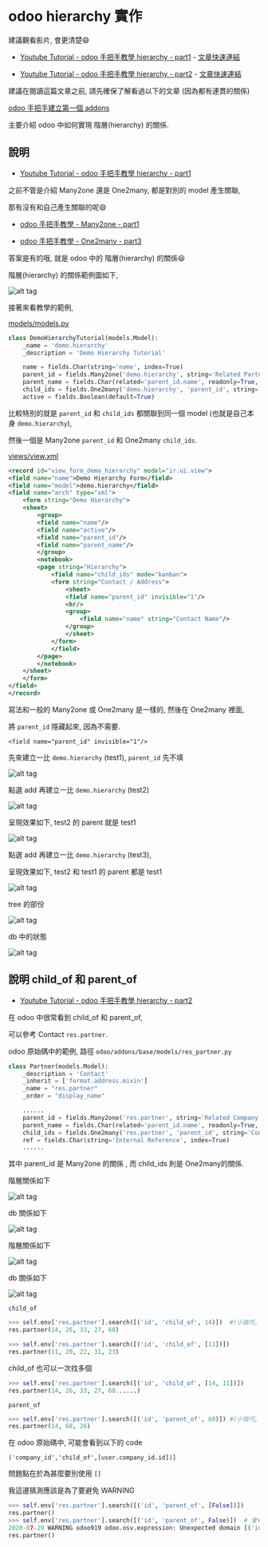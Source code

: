 # odoo hierarchy 實作

建議觀看影片, 會更清楚:smile:

* [Youtube Tutorial - odoo 手把手教學 hierarchy - part1](https://youtu.be/O_ch9553VQ0) - [文章快速連結](https://github.com/twtrubiks/odoo-demo-addons-tutorial/tree/master/demo_hierarchy_tutorial#%E8%AA%AA%E6%98%8E)

* [Youtube Tutorial - odoo 手把手教學 hierarchy - part2](https://youtu.be/SER-ZVDnwGw) - [文章快速連結](https://github.com/twtrubiks/odoo-demo-addons-tutorial/tree/master/demo_hierarchy_tutorial#%E8%AA%AA%E6%98%8E-child_of-%E5%92%8C-parent_of)

建議在閱讀這篇文章之前, 請先確保了解看過以下的文章 (因為都有連貫的關係)

[odoo 手把手建立第一個 addons](https://github.com/twtrubiks/odoo-demo-addons-tutorial/tree/master/demo_odoo_tutorial)

主要介紹 odoo 中如何實現 階層(hierarchy) 的關係.

## 說明

* [Youtube Tutorial - odoo 手把手教學 hierarchy - part1](https://youtu.be/O_ch9553VQ0)

之前不管是介紹 Many2one 還是 One2many, 都是對別的 model 產生關聯,

那有沒有和自己產生關聯的呢:smile:

* [odoo 手把手教學 - Many2one - part1](https://github.com/twtrubiks/odoo-demo-addons-tutorial/tree/master/demo_expense_tutorial_v1#odoo-%E6%89%8B%E6%8A%8A%E6%89%8B%E6%95%99%E5%AD%B8---many2one---part1)

* [odoo 手把手教學 - One2many - part3](https://github.com/twtrubiks/odoo-demo-addons-tutorial/tree/master/demo_expense_tutorial_v1#odoo-%E6%89%8B%E6%8A%8A%E6%89%8B%E6%95%99%E5%AD%B8---one2many---part3)

答案是有的哦, 就是 odoo 中的 階層(hierarchy) 的關係:satisfied:

階層(hierarchy) 的關係範例圖如下,

![alt tag](https://i.imgur.com/jFmmet1.png)

接著來看教學的範例,

[models/models.py](models/models.py)

```python
class DemoHierarchyTutorial(models.Model):
    _name = 'demo.hierarchy'
    _description = 'Demo Hierarchy Tutorial'

    name = fields.Char(string='name', index=True)
    parent_id = fields.Many2one('demo.hierarchy', string='Related Partner', index=True)
    parent_name = fields.Char(related='parent_id.name', readonly=True, string='Parent name')
    child_ids = fields.One2many('demo.hierarchy', 'parent_id', string='Contacts', domain=[('active', '=', True)])
    active = fields.Boolean(default=True)
```

比較特別的就是 `parent_id` 和 `child_ids` 都關聯到同一個 model (也就是自己本身 `demo.hierarchy`),

然後一個是 Many2one `parent_id` 和 One2many `child_ids`.

[views/view.xml](views/view.xml)

```xml
<record id="view_form_demo_hierarchy" model="ir.ui.view">
<field name="name">Demo Hierarchy Form</field>
<field name="model">demo.hierarchy</field>
<field name="arch" type="xml">
    <form string="Demo Hierarchy">
    <sheet>
        <group>
        <field name="name"/>
        <field name="active"/>
        <field name="parent_id"/>
        <field name="parent_name"/>
        </group>
        <notebook>
        <page string="Hierarchy">
            <field name="child_ids" mode="kanban">
            <form string="Contact / Address">
                <sheet>
                <field name="parent_id" invisible="1"/>
                <hr/>
                <group>
                    <field name="name" string="Contact Name"/>
                </group>
                </sheet>
            </form>
            </field>
        </page>
        </notebook>
    </sheet>
    </form>
</field>
</record>
```

寫法和一般的 Many2one 或 One2many 是一樣的, 然後在 One2many 裡面,

將 `parent_id` 隱藏起來, 因為不需要.

`<field name="parent_id" invisible="1"/>`

先來建立一比 `demo.hierarchy` (test1), `parent_id` 先不填

![alt tag](https://i.imgur.com/sZGTOvZ.png)

點選 add 再建立一比 `demo.hierarchy` (test2)

![alt tag](https://i.imgur.com/EfUkYeN.png)

呈現效果如下, test2 的 parent 就是 test1

![alt tag](https://i.imgur.com/pHWlbU5.png)

點選 add 再建立一比 `demo.hierarchy` (test3),

呈現效果如下, test2 和 test1 的 parent 都是 test1

![alt tag](https://i.imgur.com/yVhz0Be.png)

tree 的部份

![alt tag](https://i.imgur.com/6Hsl2Gp.png)

db 中的狀態

![alt tag](https://i.imgur.com/kuHStcy.png)

## 說明 child_of 和 parent_of

* [Youtube Tutorial - odoo 手把手教學 hierarchy - part2](https://youtu.be/SER-ZVDnwGw)

在 odoo 中很常看到 child_of 和 parent_of,

可以參考 Contact `res.partner`.

odoo 原始碼中的範例, 路徑 `odoo/addons/base/models/res_partner.py`

```python
class Partner(models.Model):
    _description = 'Contact'
    _inherit = ['format.address.mixin']
    _name = "res.partner"
    _order = "display_name"

    ......
    parent_id = fields.Many2one('res.partner', string='Related Company', index=True)
    parent_name = fields.Char(related='parent_id.name', readonly=True, string='Parent name')
    child_ids = fields.One2many('res.partner', 'parent_id', string='Contacts', domain=[('active', '=', True)])
    ref = fields.Char(string='Internal Reference', index=True)
    ......
```

其中 parent_id 是 Many2one 的關係 , 而 child_ids 則是 One2many的關係.

階層關係如下

![alt tag](https://i.imgur.com/jFmmet1.png)

db 關係如下

![alt tag](https://i.imgur.com/4TOjc8k.png)

階層關係如下

![alt tag](https://i.imgur.com/cCAonbi.png)

db 關係如下

![alt tag](https://i.imgur.com/FQ7s9C0.png)

`child_of`

```python
>>> self.env['res.partner'].search([('id', 'child_of', 14)])  #(小技巧, 從後面看回來, 14 的孩子)
res.partner(14, 26, 33, 27, 68)
```

```python
>>> self.env['res.partner'].search([('id', 'child_of', [11])])
res.partner(11, 20, 22, 31, 23)
```

child_of 也可以一次找多個

```python
>>> self.env['res.partner'].search([('id', 'child_of', [14, 11])])
res.partner(14, 26, 33, 27, 68......)
```

`parent_of`

```python
>>> self.env['res.partner'].search([('id', 'parent_of', 68)]) #(小技巧, 從後面看回來, 68 的父親)
res.partner(14, 68, 26)
```

在 odoo 原始碼中, 可能會看到以下的 code

`('company_id','child_of',[user.company_id.id])]`

問題點在於為甚麼要別使用 `[]`

我這邊猜測應該是為了要避免 WARNING

```python
>>> self.env['res.partner'].search([('id', 'parent_of', [False])])
res.partner()
>>> self.env['res.partner'].search([('id', 'parent_of', False)])  # 會有 WARNING
2020-07-29 WARNING odoo919 odoo.osv.expression: Unexpected domain [('id', 'parent_of', False)], interpreted as False
res.partner()
```